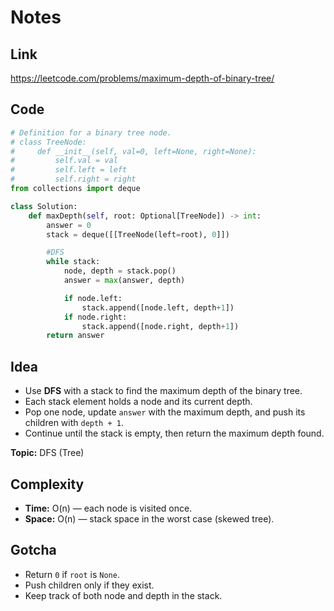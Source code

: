 # Notes

## Link
https://leetcode.com/problems/maximum-depth-of-binary-tree/

## Code
``` python
# Definition for a binary tree node.
# class TreeNode:
#     def __init__(self, val=0, left=None, right=None):
#         self.val = val
#         self.left = left
#         self.right = right
from collections import deque

class Solution:
    def maxDepth(self, root: Optional[TreeNode]) -> int:
        answer = 0
        stack = deque([[TreeNode(left=root), 0]])

        #DFS
        while stack:
            node, depth = stack.pop()
            answer = max(answer, depth)

            if node.left:
                stack.append([node.left, depth+1])
            if node.right:
                stack.append([node.right, depth+1])
        return answer
```

## Idea
- Use **DFS** with a stack to find the maximum depth of the binary tree.  
- Each stack element holds a node and its current depth.  
- Pop one node, update `answer` with the maximum depth, and push its children with `depth + 1`.  
- Continue until the stack is empty, then return the maximum depth found.

**Topic:** DFS (Tree)

## Complexity
- **Time:** O(n) — each node is visited once.  
- **Space:** O(n) — stack space in the worst case (skewed tree).

## Gotcha
- Return `0` if `root` is `None`.  
- Push children only if they exist.  
- Keep track of both node and depth in the stack.
